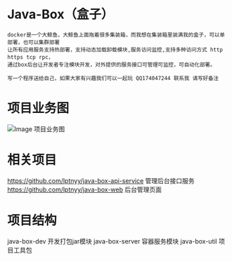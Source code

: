 # Java-Box（盒子）
    docker是一个大鲸鱼，大鲸鱼上面拖着很多集装箱，而我想在集装箱里装满我的盒子，可以单部署，也可以集群部署
    让所有应用服务支持热部署，支持动态加载卸载模块,服务访问监控,支持多种访问方式 http https tcp rpc， 
    通过box后台让开发者专注模块开发，对外提供的服务接口可管理可监控，可自动化部署。
    
    写一个程序送给自己，如果大家有兴趣我们可以一起玩 QQ174047244 联系我 请写好备注
# 项目业务图
 ![Image 项目业务图](https://freenetfile.oss-ap-southeast-1.aliyuncs.com/javaBox%E5%BC%80%E5%8F%91%E6%B5%81%E7%A8%8B%E5%9B%BE.jpg)

# 相关项目
   https://github.com/lptnyy/java-box-api-service  管理后台接口服务
   <br/>
   https://github.com/lptnyy/java-box-web 后台管理页面
   
# 项目结构
java-box-dev  开发打包jar模块
java-box-server 容器服务模块
java-box-util 项目工具包